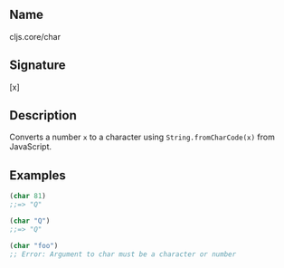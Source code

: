## Name
cljs.core/char

## Signature
[x]

## Description

Converts a number `x` to a character using `String.fromCharCode(x)` from
JavaScript.

## Examples

```clj
(char 81)
;;=> "Q"

(char "Q")
;;=> "Q"

(char "foo")
;; Error: Argument to char must be a character or number
```
